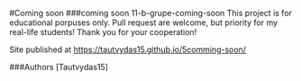 #Coming soon
###coming soon
11-b-grupe-coming-soon
This project is for educational porpuses only. Pull request are welcome, but priority for my real-life students! Thank you for your cooperation!

Site published at https://tautvydas15.github.io/5comming-soon/

###Authors
[Tautvydas15]
